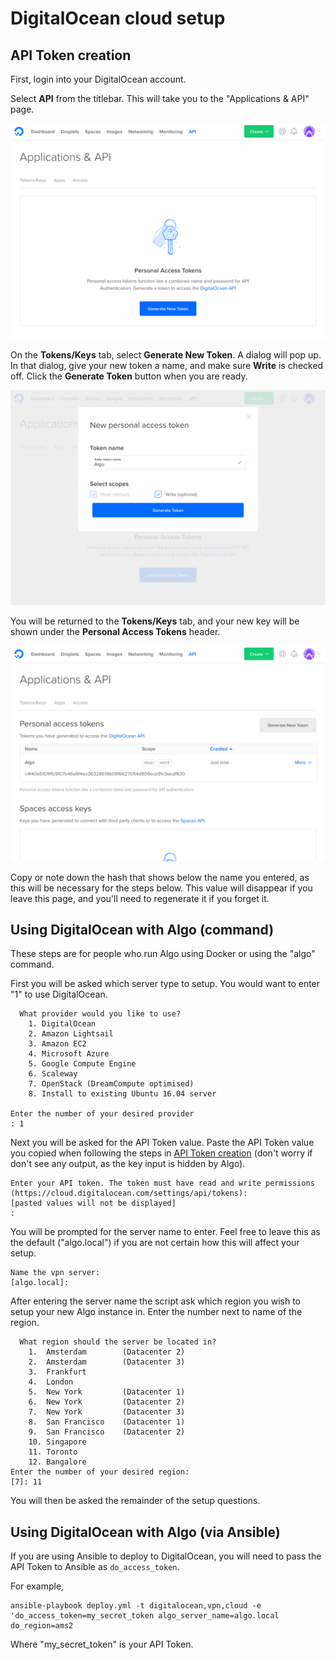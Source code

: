 # DigitalOcean cloud setup

## API Token creation

First, login into your DigitalOcean account.

Select **API** from the titlebar. This will take you to the "Applications & API" page.

![The Applications & API page](/docs/images/do-api.png)

On the **Tokens/Keys** tab, select **Generate New Token**. A dialog will pop up. In that dialog, give your new token a name, and make sure **Write** is checked off. Click the **Generate Token** button when you are ready.

![The new token dialog, showing a form requesting a name and confirmation on the scope for the new token.](/docs/images/do-new-token.png)

You will be returned to the **Tokens/Keys** tab, and your new key will be shown under the **Personal Access Tokens** header. 

![The new token in the listing.](/docs/images/do-view-token.png)

Copy or note down the hash that shows below the name you entered, as this will be necessary for the steps below. This value will disappear if you leave this page, and you'll need to regenerate it if you forget it.

## Using DigitalOcean with Algo (command)

These steps are for people who run Algo using Docker or using the "algo" command. 

First you will be asked which server type to setup. You would want to enter "1" to use DigitalOcean. 

```
  What provider would you like to use?
    1. DigitalOcean
    2. Amazon Lightsail
    3. Amazon EC2
    4. Microsoft Azure
    5. Google Compute Engine
    6. Scaleway
    7. OpenStack (DreamCompute optimised)
    8. Install to existing Ubuntu 16.04 server

Enter the number of your desired provider
: 1
```

Next you will be asked for the API Token value. Paste the API Token value you copied when following the steps in [API Token creation](#api-token-creation) (don't worry if don't see any output, as the key input is hidden by Algo).

```
Enter your API token. The token must have read and write permissions (https://cloud.digitalocean.com/settings/api/tokens):
[pasted values will not be displayed]
: 
```

You will be prompted for the server name to enter. Feel free to leave this as the default ("algo.local") if you are not certain how this will affect your setup.

```
Name the vpn server:
[algo.local]: 
```

After entering the server name the script ask which region you wish to setup your new Algo instance in. Enter the number next to name of the region. 

```
  What region should the server be located in?
    1.  Amsterdam        (Datacenter 2)
    2.  Amsterdam        (Datacenter 3)
    3.  Frankfurt
    4.  London
    5.  New York         (Datacenter 1)
    6.  New York         (Datacenter 2)
    7.  New York         (Datacenter 3)
    8.  San Francisco    (Datacenter 1)
    9.  San Francisco    (Datacenter 2)
    10. Singapore
    11. Toronto
    12. Bangalore
Enter the number of your desired region:
[7]: 11
```

You will then be asked the remainder of the setup questions.

## Using DigitalOcean with Algo (via Ansible)

If you are using Ansible to deploy to DigitalOcean, you will need to pass the API Token to Ansible as `do_access_token`.

For example,

    ansible-playbook deploy.yml -t digitalocean,vpn,cloud -e 'do_access_token=my_secret_token algo_server_name=algo.local do_region=ams2
    
Where "my_secret_token" is your API Token.
